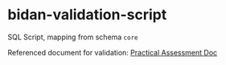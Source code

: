 # bidan-validation-script
SQL Script, mapping from schema `core`

Referenced document for validation: [Practical Assessment Doc]

   [Practical Assessment Doc]: <https://drive.google.com/file/d/1KUCfWX2Fe-wX9spmidbgKMmAiZtP4hLO/view?ts=60377105>
